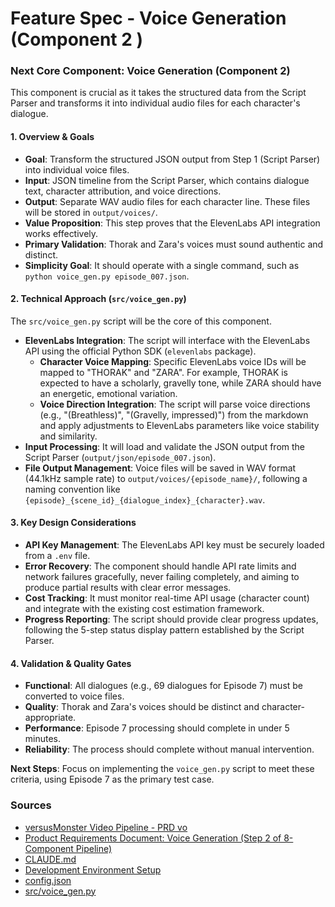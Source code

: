 # Feature Spec - Voice Generation (Component 2 )

### **Next Core Component: Voice Generation (Component 2)**

This component is crucial as it takes the structured data from the Script Parser and transforms it into individual audio files for each character's dialogue.

#### **1. Overview & Goals**

  * **Goal**: Transform the structured JSON output from Step 1 (Script Parser) into individual voice files.
  * **Input**: JSON timeline from the Script Parser, which contains dialogue text, character attribution, and voice directions.
  * **Output**: Separate WAV audio files for each character line. These files will be stored in `output/voices/`.
  * **Value Proposition**: This step proves that the ElevenLabs API integration works effectively.
  * **Primary Validation**: Thorak and Zara's voices must sound authentic and distinct.
  * **Simplicity Goal**: It should operate with a single command, such as `python voice_gen.py episode_007.json`.

#### **2. Technical Approach (`src/voice_gen.py`)**

The `src/voice_gen.py` script will be the core of this component.

  * **ElevenLabs Integration**: The script will interface with the ElevenLabs API using the official Python SDK (`elevenlabs` package).
      * **Character Voice Mapping**: Specific ElevenLabs voice IDs will be mapped to "THORAK" and "ZARA". For example, THORAK is expected to have a scholarly, gravelly tone, while ZARA should have an energetic, emotional variation.
      * **Voice Direction Integration**: The script will parse voice directions (e.g., "(Breathless)", "(Gravelly, impressed)") from the markdown and apply adjustments to ElevenLabs parameters like voice stability and similarity.
  * **Input Processing**: It will load and validate the JSON output from the Script Parser (`output/json/episode_007.json`).
  * **File Output Management**: Voice files will be saved in WAV format (44.1kHz sample rate) to `output/voices/{episode_name}/`, following a naming convention like `{episode}_{scene_id}_{dialogue_index}_{character}.wav`.

#### **3. Key Design Considerations**

  * **API Key Management**: The ElevenLabs API key must be securely loaded from a `.env` file.
  * **Error Recovery**: The component should handle API rate limits and network failures gracefully, never failing completely, and aiming to produce partial results with clear error messages.
  * **Cost Tracking**: It must monitor real-time API usage (character count) and integrate with the existing cost estimation framework.
  * **Progress Reporting**: The script should provide clear progress updates, following the 5-step status display pattern established by the Script Parser.

#### **4. Validation & Quality Gates**

  * **Functional**: All dialogues (e.g., 69 dialogues for Episode 7) must be converted to voice files.
  * **Quality**: Thorak and Zara's voices should be distinct and character-appropriate.
  * **Performance**: Episode 7 processing should complete in under 5 minutes.
  * **Reliability**: The process should complete without manual intervention.

**Next Steps**: Focus on implementing the `voice_gen.py` script to meet these criteria, using Episode 7 as the primary test case.

### Sources

  * [versusMonster Video Pipeline - PRD vo](https://www.google.com/search?q=uploaded:PRD-v0.pdf)
  * [Product Requirements Document: Voice Generation (Step 2 of 8-Component Pipeline)](https://www.google.com/search?q=uploaded:petergiordano/vsmonster/vsmonster-a6d3525cd4023283dcb65e4772f8daf0b0b983de/archive/prd-voice-generation.md)
  * [CLAUDE.md](https://www.google.com/search?q=uploaded:petergiordano/vsmonster/vsmonster-a6d3525cd4023283dcb65e4772f8daf0b0b983de/CLAUDE.md)
  * [Development Environment Setup](https://www.google.com/search?q=uploaded:petergiordano/vsmonster/vsmonster-a6d3525cd4023283dcb65e4772f8daf0b0b983de/docs/setup/development_setup.md)
  * [config.json](https://www.google.com/search?q=uploaded:petergiordano/vsmonster/vsmonster-a6d3525cd4023283dcb65e4772f8daf0b0b983de/config/config.json)
  * [src/voice\_gen.py](https://www.google.com/search?q=uploaded:petergiordano/vsmonster/vsmonster-a6d3525cd4023283dcb65e4772f8daf0b0b983de/src/voice_gen.py)